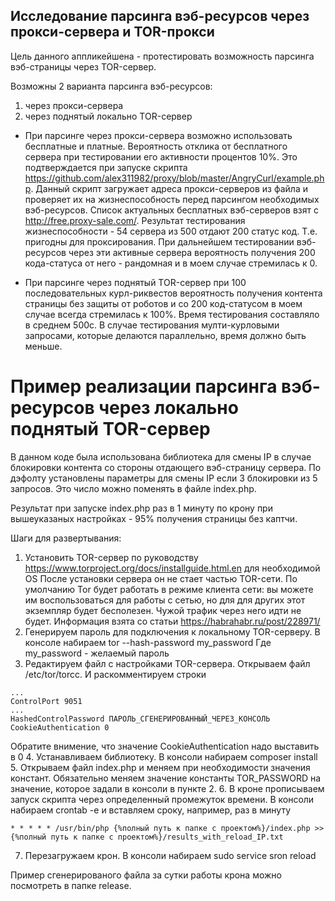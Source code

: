 ## Исследование парсинга вэб-ресурсов через прокси-сервера и TOR-прокси

Цель данного аппликейшена - протестировать возможность парсинга вэб-страницы через TOR-сервер.

Возможны 2 варианта парсинга вэб-ресурсов:

1. через прокси-сервера
2. через поднятый локально TOR-сервер

- При парсинге через прокси-сервера возможно использовать бесплатные и платные. Вероятность отклика от бесплатного сервера при тестировании его активности процентов 10%.
Это подтверждается при запуске скрипта https://github.com/alex311982/proxy/blob/master/AngryCurl/example.php. Данный скрипт загружает адреса прокси-серверов из файла и проверяет их на жизнеспособность перед парсингом необходимых вэб-ресурсов.
Список актуальных бесплатных вэб-серверов взят с http://free.proxy-sale.com/.
Результат тестирования жизнеспособности - 54 сервера из 500 отдают 200 статус код. Т.е. пригодны для проксирования.
При дальнейшем тестировании вэб-ресурсов через эти активные сервера вероятность получения 200 кода-статуса от него - рандомная и в моем случае стремилась к 0. 

- При парсинге через поднятый TOR-сервер при 100 последовательных курл-риквестов вероятность получения контента страницы без защиты от роботов и со 200 код-статусом в моем случае всегда стремилась к 100%.
Время тестирования составляло в среднем 500с. В случае тестирования мулти-курловыми запросами, которые делаются параллельно, время должно быть меньше.

# Пример реализации парсинга вэб-ресурсов через локально поднятый TOR-сервер
В данном коде была использована библиотека для смены IP в случае блокировки контента со стороны отдающего вэб-страницу сервера. По дэфолту установлены параметры для смены IP если 3 блокировки из 5 запросов.
Это число можно поменять в файле index.php.

Результат при запуске index.php раз в 1 минуту по крону при вышеуказаных настройках - 95% получения страницы без каптчи.

Шаги для развертывания:

1. Установить TOR-сервер по руководству https://www.torproject.org/docs/installguide.html.en для необходимой OS
После установки сервера он не стает частью TOR-сети. По умолчанию Tor будет работать в режиме клиента сети: вы можете им воспользоваться для работы с сетью, но для для других этот экземпляр будет бесполезен. Чужой трафик через него идти не будет. 
Информация взята со статьи https://habrahabr.ru/post/228971/
2. Генерируем пароль для подключения к локальному TOR-серверу. В консоле набираем
tor --hash-password my_password
Где my_password - желаемый пароль
3. Редактируем файл с настройками TOR-сервера. Открываем файл /etc/tor/torcc.
И раскомментируем строки

```
...
ControlPort 9051
...
HashedControlPassword ПАРОЛЬ_СГЕНЕРИРОВАННЫЙ_ЧЕРЕЗ_КОНСОЛЬ
CookieAuthentication 0
````

Обратите внимение, что значение CookieAuthentication надо выставить в 0
4. Устанавливаем библиотеку. В консоли набираем
composer install
5. Открываем файл index.php и меняем при необходимости значения констант.
Обязательно меняем значение константы TOR_PASSWORD на значение, которое задали в консоли в пункте 2.
6. В кроне прописываем запуск скрипта через определенный промежуток времени. В консоли набираем crontab -e и вставляем сроку, например, раз в минуту
```
* * * * * /usr/bin/php {%полный путь к папке с проектом%}/index.php >> {%полный путь к папке с проектом%}/results_with_reload_IP.txt
```
7. Перезагружаем крон. В консоли набираем sudo service sron reload

Пример сгенерированого файла за сутки работы крона можно посмотреть в папке release.